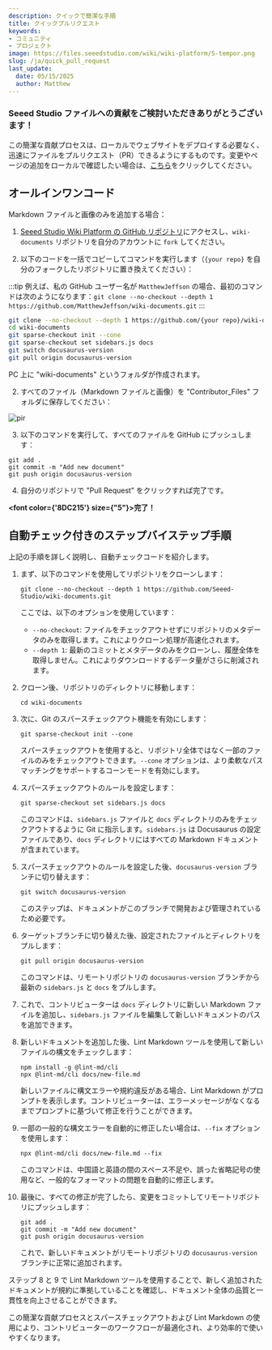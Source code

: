 ```yaml
---
description: クイックで簡潔な手順
title: クイックプルリクエスト
keywords:
- コミュニティ
- プロジェクト
image: https://files.seeedstudio.com/wiki/wiki-platform/S-tempor.png
slug: /ja/quick_pull_request
last_update:
  date: 05/15/2025
  author: Matthew
---
```



### Seeed Studio ファイルへの貢献をご検討いただきありがとうございます！

この簡潔な貢献プロセスは、ローカルでウェブサイトをデプロイする必要なく、迅速にファイルをプルリクエスト（PR）できるようにするものです。変更やページの追加をローカルで確認したい場合は、[こちら](/ja/full_steps_pull_request)をクリックしてください。

## オールインワンコード

Markdown ファイルと画像のみを追加する場合：

1. [Seeed Studio Wiki Platform の GitHub リポジトリ](https://github.com/Seeed-Studio/wiki-documents/tree/docusaurus-version)にアクセスし、`wiki-documents` リポジトリを自分のアカウントに `fork` してください。

2. 以下のコードを一括でコピーしてコマンドを実行します（`{your repo}` を自分のフォークしたリポジトリに置き換えてください）：

:::tip
例えば、私の GitHub ユーザー名が `MatthewJeffson` の場合、最初のコマンドは次のようになります：`git clone --no-checkout --depth 1 https://github.com/MatthewJeffson/wiki-documents.git`
:::

```bash
git clone --no-checkout --depth 1 https://github.com/{your repo}/wiki-documents.git
cd wiki-documents
git sparse-checkout init --cone
git sparse-checkout set sidebars.js docs 
git switch docusaurus-version
git pull origin docusaurus-version
```

PC 上に "wiki-documents" というフォルダが作成されます。

2. すべてのファイル（Markdown ファイルと画像）を "Contributor_Files" フォルダに保存してください：

<p style={{textAlign: 'center'}}><img src="http://files.seeedstudio.com/wiki/wiki-platform/contributor/files_stored.png" alt="pir" width={800} height="auto" /></p>

3. 以下のコマンドを実行して、すべてのファイルを GitHub にプッシュします：

```
git add .
git commit -m "Add new document"
git push origin docusaurus-version
```

4. 自分のリポジトリで "Pull Request" をクリックすれば完了です。

<strong><font color={'8DC215'} size={"5"}>完了！</font></strong>

## 自動チェック付きのステップバイステップ手順

上記の手順を詳しく説明し、自動チェックコードを紹介します。

1. まず、以下のコマンドを使用してリポジトリをクローンします：

   ```
   git clone --no-checkout --depth 1 https://github.com/Seeed-Studio/wiki-documents.git
   ```

   ここでは、以下のオプションを使用しています：
   - `--no-checkout`: ファイルをチェックアウトせずにリポジトリのメタデータのみを取得します。これによりクローン処理が高速化されます。
   - `--depth 1`: 最新のコミットとメタデータのみをクローンし、履歴全体を取得しません。これによりダウンロードするデータ量がさらに削減されます。

2. クローン後、リポジトリのディレクトリに移動します：

   ```
   cd wiki-documents
   ```

3. 次に、Git のスパースチェックアウト機能を有効にします：

   ```
   git sparse-checkout init --cone
   ```

   スパースチェックアウトを使用すると、リポジトリ全体ではなく一部のファイルのみをチェックアウトできます。`--cone` オプションは、より柔軟なパスマッチングをサポートするコーンモードを有効にします。

4. スパースチェックアウトのルールを設定します：

   ```
   git sparse-checkout set sidebars.js docs
   ```

   このコマンドは、`sidebars.js` ファイルと `docs` ディレクトリのみをチェックアウトするように Git に指示します。`sidebars.js` は Docusaurus の設定ファイルであり、`docs` ディレクトリにはすべての Markdown ドキュメントが含まれています。

5. スパースチェックアウトのルールを設定した後、`docusaurus-version` ブランチに切り替えます：

   ```
   git switch docusaurus-version
   ```

   このステップは、ドキュメントがこのブランチで開発および管理されているため必要です。

6. ターゲットブランチに切り替えた後、設定されたファイルとディレクトリをプルします：

   ```
   git pull origin docusaurus-version
   ```

   このコマンドは、リモートリポジトリの `docusaurus-version` ブランチから最新の `sidebars.js` と `docs` をプルします。

7. これで、コントリビューターは `docs` ディレクトリに新しい Markdown ファイルを追加し、`sidebars.js` ファイルを編集して新しいドキュメントのパスを追加できます。

8. 新しいドキュメントを追加した後、Lint Markdown ツールを使用して新しいファイルの構文をチェックします：

   ```
   npm install -g @lint-md/cli
   npx @lint-md/cli docs/new-file.md
   ```

   新しいファイルに構文エラーや規約違反がある場合、Lint Markdown がプロンプトを表示します。コントリビューターは、エラーメッセージがなくなるまでプロンプトに基づいて修正を行うことができます。

9. 一部の一般的な構文エラーを自動的に修正したい場合は、`--fix` オプションを使用します：

   ```
   npx @lint-md/cli docs/new-file.md --fix
   ```

   このコマンドは、中国語と英語の間のスペース不足や、誤った省略記号の使用など、一般的なフォーマットの問題を自動的に修正します。

10. 最後に、すべての修正が完了したら、変更をコミットしてリモートリポジトリにプッシュします：

    ```
    git add .
    git commit -m "Add new document"
    git push origin docusaurus-version
    ```

    これで、新しいドキュメントがリモートリポジトリの `docusaurus-version` ブランチに正常に追加されます。

ステップ 8 と 9 で Lint Markdown ツールを使用することで、新しく追加されたドキュメントが規約に準拠していることを確認し、ドキュメント全体の品質と一貫性を向上させることができます。

この簡潔な貢献プロセスとスパースチェックアウトおよび Lint Markdown の使用により、コントリビューターのワークフローが最適化され、より効率的で使いやすくなります。